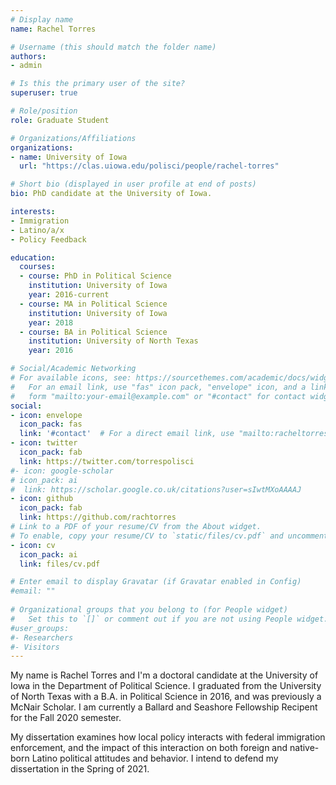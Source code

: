 ```yaml
---
# Display name
name: Rachel Torres

# Username (this should match the folder name)
authors:
- admin

# Is this the primary user of the site?
superuser: true

# Role/position
role: Graduate Student

# Organizations/Affiliations
organizations:
- name: University of Iowa
  url: "https://clas.uiowa.edu/polisci/people/rachel-torres"

# Short bio (displayed in user profile at end of posts)
bio: PhD candidate at the University of Iowa.

interests:
- Immigration
- Latino/a/x
- Policy Feedback

education:
  courses:
  - course: PhD in Political Science
    institution: University of Iowa
    year: 2016-current
  - course: MA in Political Science
    institution: University of Iowa
    year: 2018
  - course: BA in Political Science
    institution: University of North Texas
    year: 2016

# Social/Academic Networking
# For available icons, see: https://sourcethemes.com/academic/docs/widgets/#icons
#   For an email link, use "fas" icon pack, "envelope" icon, and a link in the
#   form "mailto:your-email@example.com" or "#contact" for contact widget.
social:
- icon: envelope
  icon_pack: fas
  link: '#contact'  # For a direct email link, use "mailto:racheltorres@uiowa.edu".
- icon: twitter
  icon_pack: fab
  link: https://twitter.com/torrespolisci
#- icon: google-scholar
# icon_pack: ai
#  link: https://scholar.google.co.uk/citations?user=sIwtMXoAAAAJ
- icon: github
  icon_pack: fab
  link: https://github.com/rachtorres
# Link to a PDF of your resume/CV from the About widget.
# To enable, copy your resume/CV to `static/files/cv.pdf` and uncomment the lines below.  
- icon: cv
  icon_pack: ai
  link: files/cv.pdf

# Enter email to display Gravatar (if Gravatar enabled in Config)
#email: ""
  
# Organizational groups that you belong to (for People widget)
#   Set this to `[]` or comment out if you are not using People widget.  
#user_groups:
#- Researchers
#- Visitors
---
```


My name is Rachel Torres and I'm a doctoral candidate at the University of Iowa in the Department of Political Science. I graduated from the University of North Texas with a B.A. in Political Science in 2016, and was previously a McNair Scholar. I am currently a Ballard and Seashore Fellowship Recipent for the Fall 2020 semester.

My dissertation examines how local policy interacts with federal immigration enforcement, and the impact of this interaction on both foreign and native-born Latino political attitudes and behavior. I intend to defend my dissertation in the Spring of 2021.
